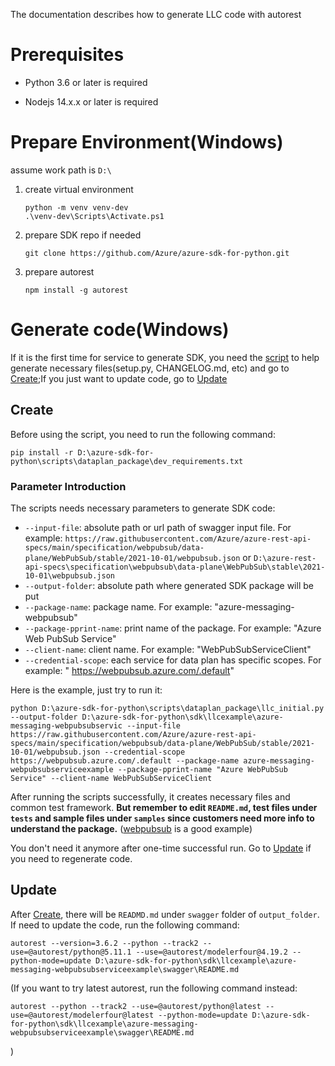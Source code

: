 The documentation describes how to generate LLC code with autorest

# Prerequisites

- Python 3.6 or later is required

- Nodejs 14.x.x or later is required


# Prepare Environment(Windows)

assume work path is `D:\`

1. create virtual environment

   ```
   python -m venv venv-dev
   .\venv-dev\Scripts\Activate.ps1
   ```

2. prepare SDK repo if needed

   ```
   git clone https://github.com/Azure/azure-sdk-for-python.git
   ```

3. prepare autorest

   ```
   npm install -g autorest
   ```


# Generate code(Windows)

If it is the first time for service to generate SDK, you need the [script](llc_initial.py) to help generate necessary files(setup.py, CHANGELOG.md, etc) and go to [Create](#Create);If you just want to update code, go to [Update](#Update)

## Create

Before using the script, you need to run the following command:

```
pip install -r D:\azure-sdk-for-python\scripts\dataplan_package\dev_requirements.txt
```

### Parameter Introduction

The scripts needs necessary parameters to generate SDK code:

- `--input-file`: absolute path or url path of swagger input file. For example: `https://raw.githubusercontent.com/Azure/azure-rest-api-specs/main/specification/webpubsub/data-plane/WebPubSub/stable/2021-10-01/webpubsub.json` or `D:\azure-rest-api-specs\specification\webpubsub\data-plane\WebPubSub\stable\2021-10-01\webpubsub.json`
- `--output-folder`: absolute path where generated SDK package will be put
- `--package-name`: package name. For example: "azure-messaging-webpubsub"
- `--package-pprint-name`: print name of the package. For example: "Azure Web PubSub Service"
- `--client-name`: client name. For example: "WebPubSubServiceClient"
- `--credential-scope`: each service for data plan has specific scopes. For example: " https://webpubsub.azure.com/.default"

Here is the example, just try to run it:

```
python D:\azure-sdk-for-python\scripts\dataplan_package\llc_initial.py --output-folder D:\azure-sdk-for-python\sdk\llcexample\azure-messaging-webpubsubservic --input-file https://raw.githubusercontent.com/Azure/azure-rest-api-specs/main/specification/webpubsub/data-plane/WebPubSub/stable/2021-10-01/webpubsub.json --credential-scope https://webpubsub.azure.com/.default --package-name azure-messaging-webpubsubserviceexample --package-pprint-name "Azure WebPubSub Service" --client-name WebPubSubServiceClient
```

After running the scripts successfully, it creates necessary files and common test framework. **But remember to edit `README.md`, test files under `tests` and sample files under `samples`  since customers need more info to understand the package.**
([webpubsub](https://github.com/Azure/azure-sdk-for-python/tree/main/sdk/webpubsub/azure-messaging-webpubsubservice) is a good example)

You don't need it anymore after one-time successful run. Go to [Update](#Update) if you need to regenerate code.

## Update

After [Create](#Create), there will be `READMD.md` under `swagger` folder of `output_folder`. If need to update the code, run the following command:

```
autorest --version=3.6.2 --python --track2 --use=@autorest/python@5.11.1 --use=@autorest/modelerfour@4.19.2 --python-mode=update D:\azure-sdk-for-python\sdk\llcexample\azure-messaging-webpubsubserviceexample\swagger\README.md
```

(If you want to try latest autorest, run the following command instead:

```
autorest --python --track2 --use=@autorest/python@latest --use=@autorest/modelerfour@latest --python-mode=update D:\azure-sdk-for-python\sdk\llcexample\azure-messaging-webpubsubserviceexample\swagger\README.md
```
)











